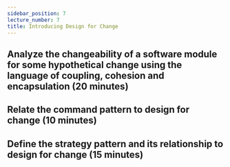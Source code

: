 ```yaml
---
sidebar_position: 7
lecture_number: 7
title: Introducing Design for Change
---
```


## Analyze the changeability of a software module for some hypothetical change using the language of coupling, cohesion and encapsulation (20 minutes)

## Relate the command pattern to design for change (10 minutes)

## Define the strategy pattern and its relationship to design for change (15 minutes)
